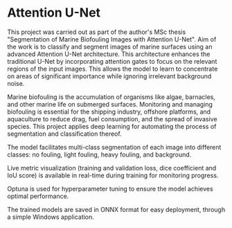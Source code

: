 # Attention U-Net
This project was carried out as part of the author's MSc thesis "Segmentation of Marine Biofouling Images with Attention U-Net". Aim of the work is to classify and segment images of marine surfaces using an advanced Attention U-Net architecture. This architecture enhances the traditional U-Net by incorporating attention gates to focus on the relevant regions of the input images. This allows the model to learn to concentrate on areas of significant importance while ignoring irrelevant background noise.

Marine biofouling is the accumulation of organisms like algae, barnacles, and other marine life on submerged surfaces. Monitoring and managing biofouling is essential for the shipping industry, offshore platforms, and aquaculture to reduce drag, fuel consumption, and the spread of invasive species. This project applies deep learning for automating the process of segmentation and classification thereof.

The model facilitates multi-class segmentation of each image into different classes: no fouling, light fouling, heavy fouling, and background.

Live metric visualization (training and validation loss, dice coefficient and IoU score) is available in real-time during training for monitoring progress.

Optuna is used for hyperparameter tuning to ensure the model achieves optimal performance.

The trained models are saved in ONNX format for easy deployment, through a simple Windows application.
